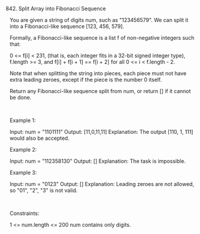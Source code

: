 842. Split Array into Fibonacci Sequence

You are given a string of digits num, such as "123456579". We can split it into a Fibonacci-like sequence [123, 456, 579].

Formally, a Fibonacci-like sequence is a list f of non-negative integers such that:

0 <= f[i] < 231, (that is, each integer fits in a 32-bit signed integer type),
f.length >= 3, and
f[i] + f[i + 1] == f[i + 2] for all 0 <= i < f.length - 2.

Note that when splitting the string into pieces, each piece must not have extra leading zeroes, except if the piece is the number 0 itself.

Return any Fibonacci-like sequence split from num, or return [] if it cannot be done.

 

Example 1:

Input: num = "1101111"
Output: [11,0,11,11]
Explanation: The output [110, 1, 111] would also be accepted.


Example 2:

Input: num = "112358130"
Output: []
Explanation: The task is impossible.


Example 3:

Input: num = "0123"
Output: []
Explanation: Leading zeroes are not allowed, so "01", "2", "3" is not valid.


 

Constraints:

1 <= num.length <= 200
num contains only digits.